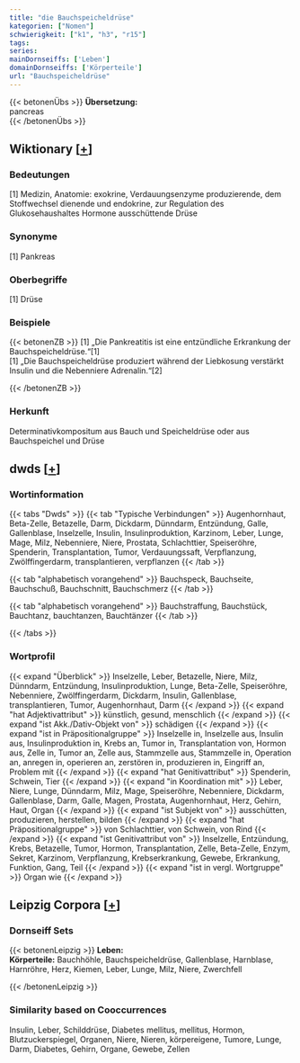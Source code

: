 ```yaml
---
title: "die Bauchspeicheldrüse"
kategorien: ["Nomen"]
schwierigkeit: ["k1", "h3", "r15"]
tags:
series:
mainDornseiffs: ['Leben']
domainDornseiffs: ['Körperteile']
url: "Bauchspeicheldrüse"
---
```


{{< betonenÜbs >}}
**Übersetzung:**  
pancreas  
{{< /betonenÜbs >}}

## Wiktionary [[+](https://de.wiktionary.org/wiki/Bauchspeicheldrüse)]

### Bedeutungen
[1] Medizin, Anatomie: exokrine, Verdauungsenzyme produzierende, dem Stoffwechsel dienende und endokrine,  zur Regulation des Glukosehaushaltes Hormone ausschüttende Drüse  

### Synonyme
[1] Pankreas  

### Oberbegriffe
[1] Drüse  

### Beispiele
{{< betonenZB >}}
[1] „Die Pankreatitis ist eine entzündliche Erkrankung der Bauchspeicheldrüse.“[1]  
[1] „Die Bauchspeicheldrüse produziert während der Liebkosung verstärkt Insulin und die Nebenniere Adrenalin.“[2]  

{{< /betonenZB >}}
### Herkunft
Determinativkompositum aus Bauch und Speicheldrüse oder aus Bauchspeichel und Drüse  



## dwds [[+](https://www.dwds.de/wb/Bauchspeicheldrüse)]

### Wortinformation
{{< tabs "Dwds" >}}
{{< tab "Typische Verbindungen" >}}
Augenhornhaut, Beta-Zelle, Betazelle, Darm, Dickdarm, Dünndarm, Entzündung, Galle, Gallenblase, Inselzelle, Insulin, Insulinproduktion, Karzinom, Leber, Lunge, Mage, Milz, Nebenniere, Niere, Prostata, Schlachttier, Speiseröhre, Spenderin, Transplantation, Tumor, Verdauungssaft, Verpflanzung, Zwölffingerdarm, transplantieren, verpflanzen
{{< /tab >}}

{{< tab "alphabetisch vorangehend" >}}
Bauchspeck, Bauchseite, Bauchschuß, Bauchschnitt, Bauchschmerz
{{< /tab >}}

{{< tab "alphabetisch vorangehend" >}}
Bauchstraffung, Bauchstück, Bauchtanz, bauchtanzen, Bauchtänzer
{{< /tab >}}

{{< /tabs >}}

### Wortprofil
{{< expand "Überblick" >}} Inselzelle, Leber, Betazelle, Niere, Milz, Dünndarm, Entzündung, Insulinproduktion, Lunge, Beta-Zelle, Speiseröhre, Nebenniere, Zwölffingerdarm, Dickdarm, Insulin, Gallenblase, transplantieren, Tumor, Augenhornhaut, Darm {{< /expand >}}
{{< expand "hat Adjektivattribut" >}} künstlich, gesund, menschlich {{< /expand >}}
{{< expand "ist Akk./Dativ-Objekt von" >}} schädigen {{< /expand >}}
{{< expand "ist in Präpositionalgruppe" >}} Inselzelle in, Inselzelle aus, Insulin aus, Insulinproduktion in, Krebs an, Tumor in, Transplantation von, Hormon aus, Zelle in, Tumor an, Zelle aus, Stammzelle aus, Stammzelle in, Operation an, anregen in, operieren an, zerstören in, produzieren in, Eingriff an, Problem mit {{< /expand >}}
{{< expand "hat Genitivattribut" >}} Spenderin, Schwein, Tier {{< /expand >}}
{{< expand "in Koordination mit" >}} Leber, Niere, Lunge, Dünndarm, Milz, Mage, Speiseröhre, Nebenniere, Dickdarm, Gallenblase, Darm, Galle, Magen, Prostata, Augenhornhaut, Herz, Gehirn, Haut, Organ {{< /expand >}}
{{< expand "ist Subjekt von" >}} ausschütten, produzieren, herstellen, bilden {{< /expand >}}
{{< expand "hat Präpositionalgruppe" >}} von Schlachttier, von Schwein, von Rind {{< /expand >}}
{{< expand "ist Genitivattribut von" >}} Inselzelle, Entzündung, Krebs, Betazelle, Tumor, Hormon, Transplantation, Zelle, Beta-Zelle, Enzym, Sekret, Karzinom, Verpflanzung, Krebserkrankung, Gewebe, Erkrankung, Funktion, Gang, Teil {{< /expand >}}
{{< expand "ist in vergl. Wortgruppe" >}} Organ wie {{< /expand >}}

## Leipzig Corpora [[+](https://corpora.uni-leipzig.de/en/res?word=Bauchspeicheldrüse&corpusId=deu_newscrawl-public_2018)]

### Dornseiff Sets
{{< betonenLeipzig >}}
**Leben:**  
**Körperteile:** Bauchhöhle, Bauchspeicheldrüse, Gallenblase, Harnblase, Harnröhre, Herz, Kiemen, Leber, Lunge, Milz, Niere, Zwerchfell  

{{< /betonenLeipzig >}}

### Similarity based on Cooccurrences
Insulin, Leber, Schilddrüse, Diabetes mellitus, mellitus, Hormon, Blutzuckerspiegel, Organen, Niere, Nieren, körpereigene, Tumore, Lunge, Darm, Diabetes, Gehirn, Organe, Gewebe, Zellen

